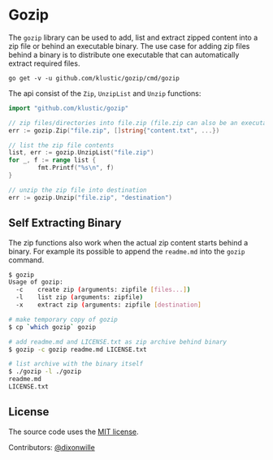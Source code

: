 # Gozip

The `gozip` library can be used to add, list and extract zipped content into a
zip file or behind an executable binary. The use case for adding zip files
behind a binary is to distribute one executable that can automatically extract
required files.

```
go get -v -u github.com/klustic/gozip/cmd/gozip
```

The api consist of the `Zip`, `UnzipList` and `Unzip` functions:

```go
import "github.com/klustic/gozip"

// zip files/directories into file.zip (file.zip can also be an executable)
err := gozip.Zip("file.zip", []string{"content.txt", ...})

// list the zip file contents
list, err := gozip.UnzipList("file.zip")
for _, f := range list {
        fmt.Printf("%s\n", f)
}

// unzip the zip file into destination
err := gozip.Unzip("file.zip", "destination")
```

## Self Extracting Binary

The zip functions also work when the actual zip content starts behind a binary.
For example its possible to append the `readme.md` into the `gozip` command.

```bash
$ gozip
Usage of gozip:
  -c	create zip (arguments: zipfile [files...])
  -l	list zip (arguments: zipfile)
  -x	extract zip (arguments: zipfile [destination]

# make temporary copy of gozip
$ cp `which gozip` gozip

# add readme.md and LICENSE.txt as zip archive behind binary
$ gozip -c gozip readme.md LICENSE.txt

# list archive with the binary itself
$ ./gozip -l ./gozip
readme.md
LICENSE.txt
```

## License

The source code uses the [MIT license](LICENSE.txt).

Contributors: [@dixonwille](https://github.com/dixonwille)
